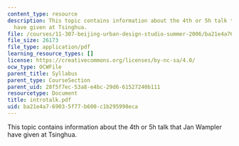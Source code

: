 ```yaml
---
content_type: resource
description: This topic contains information about the 4th or 5h talk that Jan Wampler
  have given at Tsinghua.
file: /courses/11-307-beijing-urban-design-studio-summer-2006/ba21e4a769035f77b600c1b295998eca_introtalk.pdf
file_size: 26173
file_type: application/pdf
learning_resource_types: []
license: https://creativecommons.org/licenses/by-nc-sa/4.0/
ocw_type: OCWFile
parent_title: Syllabus
parent_type: CourseSection
parent_uid: 28f5f7ec-53a8-e4bc-29d6-61527240b111
resourcetype: Document
title: introtalk.pdf
uid: ba21e4a7-6903-5f77-b600-c1b295998eca
---
```

This topic contains information about the 4th or 5h talk that Jan Wampler have given at Tsinghua.
